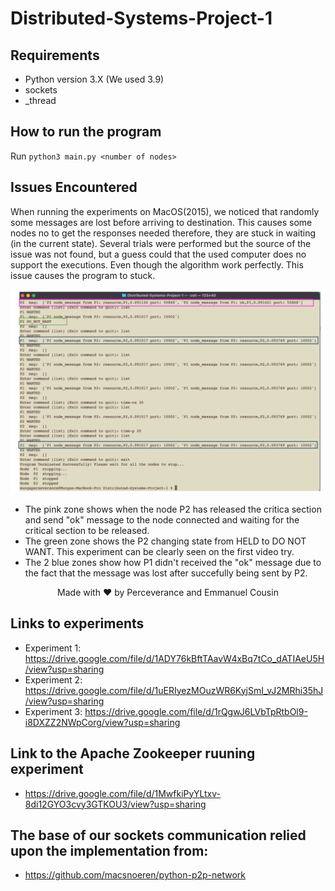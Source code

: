 # Distributed-Systems-Project-1

## Requirements
- Python version 3.X (We used 3.9)
- sockets
- _thread


## How to run the program
Run ```python3 main.py <number of nodes>```

  
## Issues Encountered
When running the experiments on MacOS(2015), we noticed that randomly some messages are lost before arriving to destination. This causes some nodes no to get the responses needed therefore, they are stuck in waiting (in the current state). Several trials were performed but the source of the issue was not found, but a guess could that the used computer does no support the executions. Even though the algorithm work perfectly. This issue causes the program to stuck.

<p align="center">
  <img src="https://github.com/Blacksun1234/Distributed-Systems-Project-1/blob/main/issues.png" width="900" alt="Preview" />
</p>

- The pink zone shows when the node P2 has released the critica section and send "ok" message to the node connected and waiting for the critical section to be released.
- The green zone shows the P2 changing state from HELD to DO NOT WANT. This experiment can be clearly seen on the first video try.
- The 2 blue zones show how P1 didn't received the "ok" message due to the fact that the message was lost after succefully being sent by P2.


<p align="center">Made with ❤ by Perceverance  and Emmanuel Cousin</p>

## Links to experiments
- Experiment 1: https://drive.google.com/file/d/1ADY76kBftTAavW4xBq7tCo_dATIAeU5H/view?usp=sharing
- Experiment 2: https://drive.google.com/file/d/1uERIyezMOuzWR6KyjSmI_vJ2MRhi35hJ/view?usp=sharing
- Experiment 3: https://drive.google.com/file/d/1rQgwJ6LVbTpRtbOl9-i8DXZZ2NWpCorg/view?usp=sharing

## Link to the Apache Zookeeper ruuning experiment

- https://drive.google.com/file/d/1MwfkiPyYLtxv-8di12GYO3cvy3GTKOU3/view?usp=sharing

## The base of our sockets communication relied upon the implementation from:
- https://github.com/macsnoeren/python-p2p-network

